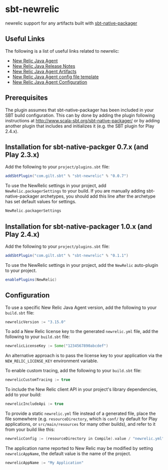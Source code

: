 sbt-newrelic
=============

newrelic support for any artifacts built with [sbt-native-packager](https://github.com/sbt/sbt-native-packager)

Useful Links
-------------

The following is a list of useful links related to newrelic:

* [New Relic Java Agent](https://docs.newrelic.com/docs/agents/java-agent)
* [New Relic Java Release Notes](https://docs.newrelic.com/docs/release-notes/agent-release-notes/java-release-notes)
* [New Relic Java Agent Artifacts](http://download.newrelic.com/newrelic/java-agent/newrelic-agent/)
* [New Relic Java Agent config file template](https://docs.newrelic.com/sites/default/files/atoms/files/newrelic.yml)
* [New Relic Java Agent Configuration](https://docs.newrelic.com/docs/agents/java-agent/configuration/java-agent-configuration-config-file)

Prerequisites
-------------
The plugin assumes that sbt-native-packager has been included in your SBT build configuration.
This can by done by adding the plugin following instructions at http://www.scala-sbt.org/sbt-native-packager/ or by adding
another plugin that includes and initializes it (e.g. the SBT plugin for Play 2.4.x).


Installation for sbt-native-packger 0.7.x (and Play 2.3.x)
------------

Add the following to your `project/plugins.sbt` file:

```scala
addSbtPlugin("com.gilt.sbt" % "sbt-newrelic" % "0.0.7")
```

To use the NewRelic settings in your project, add `NewRelic.packagerSettings` to your build. If you are manually adding sbt-native-packager
archetypes, you should add this line after the archetype has set default values for settings.

```scala
NewRelic.packagerSettings
```


Installation for sbt-native-packager 1.0.x (and Play 2.4.x)
------------

Add the following to your `project/plugins.sbt` file:

```scala
addSbtPlugin("com.gilt.sbt" % "sbt-newrelic" % "0.1.1")
```

To use the NewRelic settings in your project, add the `NewRelic` auto-plugin to your project.

```scala
enablePlugins(NewRelic)
```


Configuration
-------------

To use a specific New Relic Java Agent version, add the following to your `build.sbt` file:

```scala
newrelicVersion := "3.15.0"
```

To add a New Relic license key to the generated `newrelic.yml` file, add the following to your `build.sbt` file:

```scala
newrelicLicenseKey := Some("1234567890abcdef")
```

An alternative approach is to pass the license key to your application via the `NEW_RELIC_LICENSE_KEY` environment variable.

To enable custom tracing, add the following to your `build.sbt` file:

```scala
newrelicCustomTracing := true
```

To include the New Relic client API in your project's library dependencies, add to your build:

```scala
newrelicIncludeApi := true
```

To provide a static `newrelic.yml` file instead of a generated file, place the
file somewhere (e.g. `resourceDirectory`, which is `conf/` by default for Play
applications, or `src/main/resources` for many other builds), and refer to it
from your build like this:

```scala
newrelicConfig := (resourceDirectory in Compile).value / "newrelic.yml"
```

The application name reported to New Relic may be modified by setting `newrelicAppName`, the default value is the name of the project.

```scala
newrelicAppName := "My Application"
```
